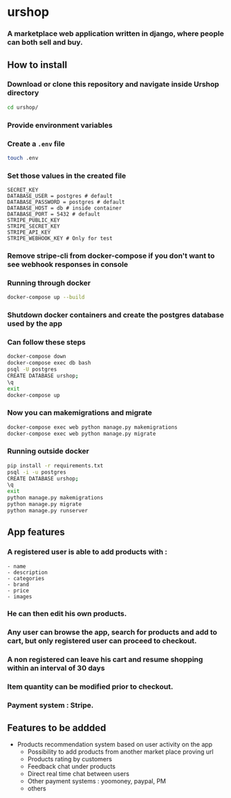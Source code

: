 # urshop
### A marketplace web application written in django, where people can both sell and buy.  
## How to install
### Download or clone this repository and navigate inside Urshop directory
```bash
cd urshop/
```
### Provide environment variables
### Create a ```.env``` file
```bash
touch .env
```
### Set those values in the created file
```env
SECRET_KEY
DATABASE_USER = postgres # default
DATABASE_PASSWORD = postgres # default
DATABASE_HOST = db # inside container
DATABASE_PORT = 5432 # default
STRIPE_PUBLIC_KEY 
STRIPE_SECRET_KEY
STRIPE_API_KEY
STRIPE_WEBHOOK_KEY # Only for test
```
### Remove stripe-cli from docker-compose if you don't want to see webhook responses in console

### Running through docker
```bash
docker-compose up --build
```
### Shutdown docker containers and create the postgres database used by the app
### Can follow these steps
```bash
docker-compose down
docker-compose exec db bash
psql -U postgres 
CREATE DATABASE urshop;
\q
exit
docker-compose up
```
### Now you can makemigrations and migrate
```bash
docker-compose exec web python manage.py makemigrations
docker-compose exec web python manage.py migrate
```

### Running outside docker
```bash
pip install -r requirements.txt
psql -i -u postgres 
CREATE DATABASE urshop;
\q
exit
python manage.py makemigrations
python manage.py migrate
python manage.py runserver
```
## App features
### A registered user is able to add products with :  

    - name  
    - description  
    - categories  
    - brand  
    - price  
    - images  
### He can then edit his own products.
### Any user can browse the app, search for products and add to cart, but only registered user can proceed to checkout.  
### A non registered can leave his cart and resume shopping within an interval of 30 days
### Item quantity can be modified prior to checkout.  
### Payment system : Stripe.  

## Features to be addded
- Products recommendation system based on user activity on the app  
    - Possibility to add products from another market place proving url  
    - Products rating by customers  
    - Feedback chat under products
    - Direct real time chat between users  
    - Other payment systems : yoomoney, paypal, PM
    - others

    